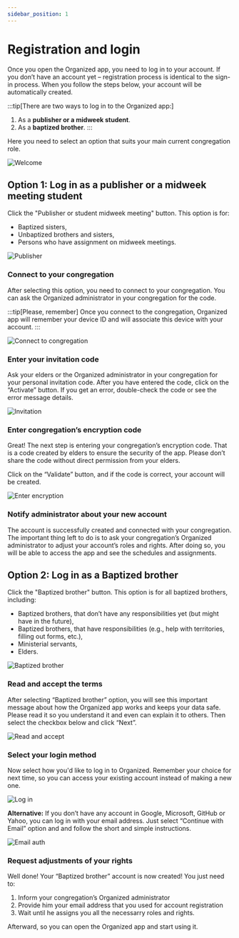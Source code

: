 ```yaml
---
sidebar_position: 1
---
```


# Registration and login

Once you open the Organized app, you need to log in to your account. If you don’t have an account yet – registration process is identical to the sign-in process. When you follow the steps below, your account will be automatically created. 

:::tip[There are two ways to log in to the Organized app:]
1. As a **publisher or a midweek student**.
2. As a **baptized brother**.
:::

Here you need to select an option that suits your main current congregation role.

![Welcome](./img/welcome.png)

## Option 1: Log in as a publisher or a midweek meeting student

Click the "Publisher or student midweek meeting" button. This option is for: 
- Baptized sisters, 
- Unbaptized brothers and sisters,
- Persons who have assignment on midweek meetings.

![Publisher](./img/select.png)

### Connect to your congregation

After selecting this option, you need to connect to your congregation. You can ask the Organized administrator in your congregation for the code. 

:::tip[Please, remember]
Once you connect to the congregation, Organized app will remember your device ID and will associate this device with your account. 
:::

![Connect to congregation](./img/connect.png)

### Enter your invitation code

Ask your elders or the Organized administrator in your congregation for your personal invitation code. After you have entered the code, click on the “Activate” button. If you get an error, double-check the code or see the error message details.

![Invitation](./img/invitation.png)

### Enter congregation’s encryption code

Great! The next step is entering your congregation’s encryption code. That is a code created by elders to ensure the security of the app. Please don’t share the code without direct permission from your elders.

Click on the “Validate” button, and if the code is correct, your account will be created.

![Enter encryption](./img/enter-encryption.png)

### Notify administrator about your new account

The account is successfully created and connected with your congregation. The important thing left to do is to ask your congregation’s Organized administrator to adjust your account’s roles and rights. After doing so, you will be able to access the app and see the schedules and assignments. 

## Option 2: Log in as a Baptized brother

Click the "Baptized brother" button. This option is for all baptized brothers, including: 
- Baptized brothers, that don’t have any responsibilities yet (but might have in the future), 
- Baptized brothers, that have responsibilities (e.g., help with territories, filling out forms, etc.),
- Ministerial servants,
- Elders.

![Baptized brother](./img/brother.png)

### Read and accept the terms

After selecting “Baptized brother” option, you will see this important message about how the Organized app works and keeps your data safe. Please read it so you understand it and even can explain it to others. Then select the checkbox below and click “Next”.

![Read and accept](./img/accept.png)

### Select your login method

Now select how you'd like to log in to Organized. Remember your choice for next time, so you can access your existing account instead of making a new one.

![Log in](./img/select-login.png)

**Alternative:** If you don’t have any account in Google, Microsoft, GitHub or Yahoo, you can log in with your email address. Just select “Continue with Email” option and and follow the short and simple instructions.

![Email auth](./img/email-auth.png)

### Request adjustments of your rights

Well done! Your “Baptized brother” account is now created! You just need to:
1. Inform your congregation’s Organized administrator
2. Provide him your email address that you used for account registration
3. Wait until he assigns you all the necessarry roles and rights.

Afterward, so you can open the Organized app and start using it.